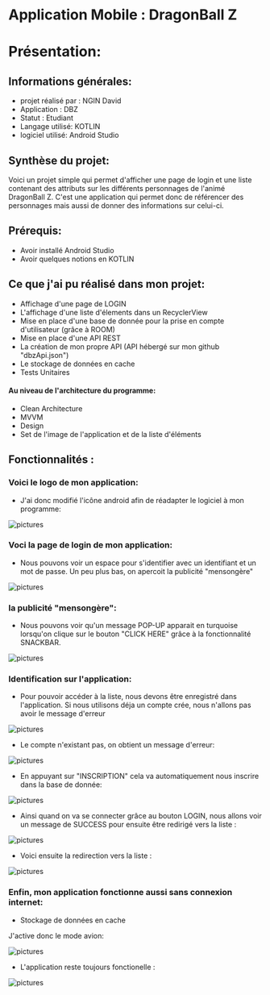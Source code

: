 # Application Mobile : DragonBall Z

# Présentation:

## Informations générales:
- projet réalisé par : NGIN David
- Application : DBZ
- Statut : Etudiant
- Langage utilisé: KOTLIN
- logiciel utilisé: Android Studio

## Synthèse du projet:
Voici un projet simple qui permet d'afficher une page de login et une liste contenant des attributs sur les différents personnages de l'animé DragonBall Z. C'est une application qui permet donc de référencer des personnages mais aussi de donner des informations sur celui-ci. 

## Prérequis:
- Avoir installé Android Studio
- Avoir quelques notions en KOTLIN

## Ce que j'ai pu réalisé dans mon projet:
- Affichage d'une page de LOGIN
- L'affichage d'une liste d'élements dans un RecyclerView 
- Mise en place d'une base de donnée pour la prise en compte d'utilisateur (grâce à ROOM)
- Mise en place d'une API REST 
- La création de mon propre API (API hébergé sur mon github "dbzApi.json")
- Le stockage de données en cache 
- Tests Unitaires

#### Au niveau de l'architecture du programme:
- Clean Architecture
- MVVM
- Design
- Set de l'image de l'application et de la liste d'éléments



## Fonctionnalités :

### Voici le logo de mon application:
- J'ai donc modifié l'icône android afin de réadapter le logiciel à mon programme:

![pictures](https://github.com/DavidNGIN/MonAppli/blob/master/pictures/LOGOAPPLI.PNG)

### Voci la page de login de mon application:
- Nous pouvons voir un espace pour s'identifier avec un identifiant et un mot de passe. Un peu plus bas, on apercoit la publicité "mensongère"

![pictures](https://github.com/DavidNGIN/MonAppli/blob/master/pictures/Photo1.PNG)

### la publicité "mensongère":
- Nous pouvons voir qu'un message POP-UP apparait en turquoise lorsqu'on clique sur le bouton "CLICK HERE" grâce à la fonctionnalité SNACKBAR.

![pictures](https://github.com/DavidNGIN/MonAppli/blob/master/pictures/CLICKPUB.PNG)

### Identification sur l'application:
- Pour pouvoir accéder à la liste, nous devons être enregistré dans l'application. Si nous utilisons déja un compte crée, nous n'allons pas avoir le message d'erreur

![pictures](https://github.com/DavidNGIN/MonAppli/blob/master/pictures/LOGIDENREGISTRER.PNG)

- Le compte n'existant pas, on obtient un message d'erreur:

![pictures](https://github.com/DavidNGIN/MonAppli/blob/master/pictures/LOGIDERREUR.PNG)

- En appuyant sur "INSCRIPTION" cela va automatiquement nous inscrire dans la base de donnée:

![pictures](https://github.com/DavidNGIN/MonAppli/blob/master/pictures/Photo1.PNG)

- Ainsi quand on va se connecter grâce au bouton LOGIN, nous allons voir un message de SUCCESS pour ensuite être redirigé vers la liste :

![pictures](https://github.com/DavidNGIN/MonAppli/blob/master/pictures/SUCCESS_CONNECT.PNG)

- Voici ensuite la redirection vers la liste :

![pictures](https://github.com/DavidNGIN/MonAppli/blob/master/pictures/APIFINAL.PNG)

### Enfin, mon application fonctionne aussi sans connexion internet:
- Stockage de données en cache

J'active donc le mode avion:

![pictures](https://github.com/DavidNGIN/MonAppli/blob/master/pictures/WITHOUTINTERNET.PNG)

- L'application reste toujours fonctionelle :

![pictures](https://github.com/DavidNGIN/MonAppli/blob/master/pictures/MODEAVIONS.PNG)



